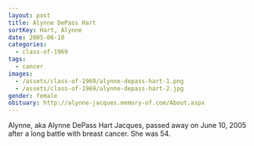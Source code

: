 ```yaml
---
layout: post
title: Alynne DePass Hart
sortKey: Hart, Alynne
date: 2005-06-10
categories:
  - class-of-1969
tags:
  - cancer
images:
  - /assets/class-of-1969/alynne-depass-hart-1.png
  - /assets/class-of-1969/alynne-depass-hart-2.jpg
gender: female
obituary: http://alynne-jacques.memory-of.com/About.aspx
---
```

Alynne, aka Alynne DePass Hart Jacques, passed away on June 10, 2005 after a long battle with breast cancer. She was 54.
